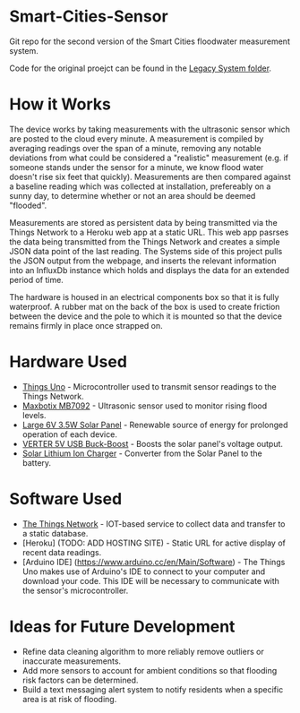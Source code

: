 # Smart-Cities-Sensor
Git repo for the second version of the Smart Cities floodwater measurement system.

Code for the original proejct can be found in the [Legacy System folder](https://github.com/UVAdMIST/stormwater-iot).

# How it Works

The device works by taking measurements with the ultrasonic sensor which are posted to the cloud every minute. A measurement is compiled by averaging readings over the span of a minute, removing any notable deviations from what could be considered a "realistic" measurement (e.g. if someone stands under the sensor for a minute, we know flood water doesn't rise six feet that quickly). Measurements are then compared against a baseline reading which was collected at installation, prefereably on a sunny day, to determine whether or not an area should be deemed "flooded".

Measurements are stored as persistent data by being transmitted via the Things Network to a Heroku web app at a static URL. This web app pasrses the data being transmitted from the Things Network and creates a simple JSON data point of the last reading. The Systems side of this project pulls the JSON output from the webpage, and inserts the relevant information into an InfluxDb instance which holds and displays the data for an extended period of time.

The hardware is housed in an electrical components box so that it is fully waterproof. A rubber mat on the back of the box is used to create friction between the device and the pole to which it is mounted so that the device remains firmly in place once strapped on.


# Hardware Used
- [Things Uno](https://www.thethingsnetwork.org/docs/devices/uno/) - Microcontroller used to transmit sensor readings to the Things Network.
- [Maxbotix MB7092](https://www.maxbotix.com/Ultrasonic_Sensors/MB7092.htm) - Ultrasonic sensor used to monitor rising flood levels.
- [Large 6V 3.5W Solar Panel](https://www.adafruit.com/product/500) - Renewable source of energy for prolonged operation of each device.
- [VERTER 5V USB Buck-Boost](https://www.adafruit.com/product/2190) - Boosts the solar panel's voltage output.
- [Solar Lithium Ion Charger](https://www.adafruit.com/?q=USB%2FDC%2FSolar%20Lithium%20Ion%2FPolymer%20Charger) - Converter from the Solar Panel to the battery.

# Software Used
- [The Things Network](thethingsnetwork.com) - IOT-based service to collect data and transfer to a static database.
- [Heroku] (TODO: ADD HOSTING SITE) - Static URL for active display of recent data readings.
- [Arduino IDE] (https://www.arduino.cc/en/Main/Software) - The Things Uno makes use of Arduino's IDE to connect to your computer and download your code. This IDE will be necessary to communicate with the sensor's microcontroller.

# Ideas for Future Development
- Refine data cleaning algorithm to more reliably remove outliers or inaccurate measurements.
- Add more sensors to account for ambient conditions so that flooding risk factors can be determined.
- Build a text messaging alert system to notify residents when a specific area is at risk of flooding.

